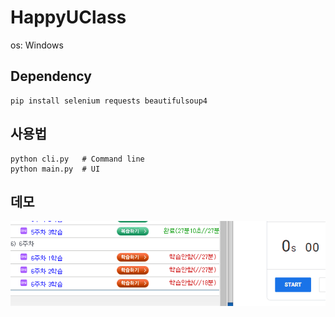# HappyUClass

os: Windows

## Dependency
```
pip install selenium requests beautifulsoup4
```

## 사용법
```
python cli.py   # Command line
python main.py  # UI
```

## 데모

<img src="https://github.com/erichikaeri/HappyUClass/blob/main/demo.gif"/>

